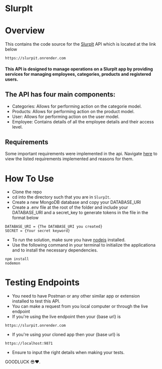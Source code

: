 # SlurpIt

# Overview
This contains the code source for the [SlurpIt](https://post-its.onrender.com) API which is located at the link below
```
https://slurpit.onrender.com
```
#### This API is designed to manage operations on a SlurpIt app by providing services for managing employees, categories, products and registered users.

## The API has four main components:

- Categories: Allows for performing action on the categorie model.
- Products: Allows for performing action on the product model.
- User: Allows for performing action on the user model.
- Employee: Contains details of all the employee details and their access level.

## Requirements
Some important requirements were implemented in the api. Navigate [here](https://www.figma.com/proto/6JU3F1NMJqP6cQXsOeismE/Untitled?page-id=177%3A371&node-id=177-373&scaling=contain&starting-point-node-id=177%3A373) to view the listed requirements implemented and reasons for them.

# How To Use
- Clone the repo 
- cd into the directory such that you are in `SlurpIt`.
- Create a new MongoDB database and copy your DATABASE_URI
- Create a .env file at the root of the folder and include your DATABASE_URI and a secret_key to generate tokens in the file in the format below
```
DATABASE_URI = {The DATABASE_URI you created}
SECRET = {Your secret keyword}

```
- To run the solution, make sure you have [nodejs](https://nodejs.org/) installed.
- Use the following command in your terminal to initialize the applicationa and to install the necessary dependencies.
```
npm install
nodemon
```

# Testing Endpoints
- You need to have Postman or any other similar app or extension installed to test this API.
- You can make a request from you local computer or through the live endpoint
- If you're using the live endpoint then your {base url} is
```
https://slurpit.onrender.com
```
- If you're using your cloned app then your {base url} is
```
https://localhost:9871
```
- Ensure to input the right details when making your tests.

GOODLUCK 😎❤.